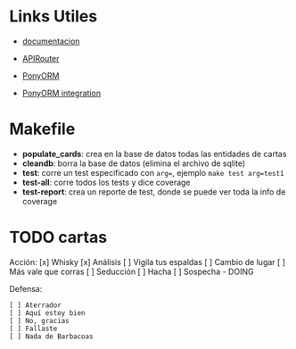 # Links Utiles

- [documentacion](https://fastapi.tiangolo.com/)

- [APIRouter](https://fastapi.tiangolo.com/tutorial/bigger-applications/?h=#apirouter)

- [PonyORM](https://docs.ponyorm.org/toc.html)

- [PonyORM integration](https://docs.ponyorm.org/integration_with_fastapi.html)



# Makefile
- **populate_cards**: crea en la base de datos todas las entidades de cartas
- **cleandb**: borra la base de datos (elimina el archivo de sqlite)
- **test**: corre un test especificado con `arg=`, ejemplo `make test arg=test1`
- **test-all**: corre todos los tests y dice coverage
- **test-report**: crea un reporte de test, donde se puede ver toda la info de coverage



# TODO cartas
Acción:
    [x] Whisky
    [x] Análisis 
    [ ] Vigila tus espaldas
    [ ] Cambio de lugar
    [ ] Más vale que corras
    [ ] Seducción
    [ ] Hacha
    [ ] Sospecha - DOING

Defensa:

    [ ] Aterrador
    [ ] Aquí estoy bien
    [ ] No, gracias
    [ ] Fallaste
    [ ] Nada de Barbacoas